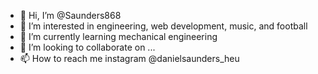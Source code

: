- 👋 Hi, I’m @Saunders868
- 👀 I’m interested in engineering, web development, music, and football
- 🌱 I’m currently learning mechanical engineering
- 💞️ I’m looking to collaborate on ...
- 📫 How to reach me instagram @danielsaunders_heu

<!---
Saunders868/Saunders868 is a ✨ special ✨ repository because its `README.md` (this file) appears on your GitHub profile.
You can click the Preview link to take a look at your changes.
--->
